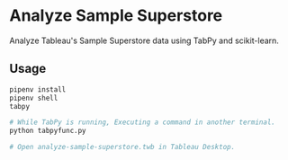 # Analyze Sample Superstore
Analyze Tableau's Sample Superstore data using TabPy and scikit-learn.

## Usage
```bash
pipenv install
pipenv shell
tabpy

# While TabPy is running, Executing a command in another terminal.
python tabpyfunc.py

# Open analyze-sample-superstore.twb in Tableau Desktop.
```
